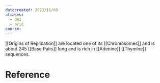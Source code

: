 ```yaml
---
datecreated: 2023/11/08
aliases:
  - ORI
  - oriC
course:
---
```

[[Origins of Replication]] are located one of its [[Chromosomes]] and is about 245 [[Base Pairs]] long and is rich in [[Adenine]] [[Thymine]] sequences.

# Reference
